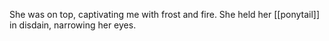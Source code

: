 She was on top, captivating me with frost and fire. She held her [[ponytail]] in disdain, narrowing her eyes.